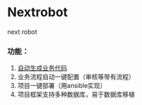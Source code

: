 # Nextrobot
next robot
### 功能：
1. [自动生成业务代码](http://yobbo.wang)
2. 业务流程自动一键配置（审核等带有流程）
3. 项目一键部署（用ansible实现）
4. 项目框架支持多种数据库，易于数据库移植
